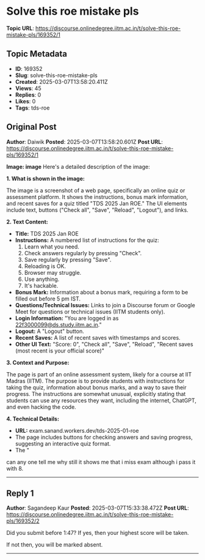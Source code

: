 # Solve this roe mistake pls

**Topic URL**: https://discourse.onlinedegree.iitm.ac.in/t/solve-this-roe-mistake-pls/169352/1

## Topic Metadata
- **ID**: 169352
- **Slug**: solve-this-roe-mistake-pls
- **Created**: 2025-03-07T13:58:20.411Z
- **Views**: 45
- **Replies**: 0
- **Likes**: 0
- **Tags**: tds-roe

## Original Post
**Author**: Daiwik
**Posted**: 2025-03-07T13:58:20.601Z
**Post URL**: https://discourse.onlinedegree.iitm.ac.in/t/solve-this-roe-mistake-pls/169352/1

**Image: image**
Here's a detailed description of the image:

**1. What is shown in the image:**

The image is a screenshot of a web page, specifically an online quiz or assessment platform. It shows the instructions, bonus mark information, and recent saves for a quiz titled "TDS 2025 Jan ROE." The UI elements include text, buttons ("Check all", "Save", "Reload", "Logout"), and links.

**2. Text Content:**

*   **Title:** TDS 2025 Jan ROE
*   **Instructions:** A numbered list of instructions for the quiz:
    1.  Learn what you need.
    2.  Check answers regularly by pressing "Check".
    3.  Save regularly by pressing "Save".
    4.  Reloading is OK.
    5.  Browser may struggle.
    6.  Use anything.
    7.  It's hackable.
*   **Bonus Mark:** Information about a bonus mark, requiring a form to be filled out before 5 pm IST.
*   **Questions/Technical Issues:** Links to join a Discourse forum or Google Meet for questions or technical issues (IITM students only).
*   **Login Information:** "You are logged in as 22f3000099@ds.study.iitm.ac.in."
*   **Logout:** A "Logout" button.
*   **Recent Saves:** A list of recent saves with timestamps and scores.
*   **Other UI Text:** "Score: 0", "Check all", "Save", "Reload", "Recent saves (most recent is your official score)"

**3. Context and Purpose:**

The page is part of an online assessment system, likely for a course at IIT Madras (IITM). The purpose is to provide students with instructions for taking the quiz, information about bonus marks, and a way to save their progress. The instructions are somewhat unusual, explicitly stating that students can use any resources they want, including the internet, ChatGPT, and even hacking the code.

**4. Technical Details:**

*   **URL:** exam.sanand.workers.dev/tds-2025-01-roe
*   The page includes buttons for checking answers and saving progress, suggesting an interactive quiz format.
*   The "

can any one tell me why still it shows me that i miss exam although i pass it with 8.

---

## Reply 1
**Author**: Sagandeep Kaur
**Posted**: 2025-03-07T15:33:38.472Z
**Post URL**: https://discourse.onlinedegree.iitm.ac.in/t/solve-this-roe-mistake-pls/169352/2

Did you submit before 1:47? If yes, then your highest score will be taken.

If not then, you will be marked absent.

---
